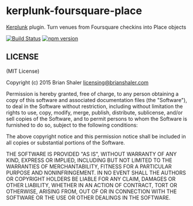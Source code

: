 # kerplunk-foursquare-place

[Kerplunk](https://github.com/brianshaler/kerplunk) plugin. Turn venues from Foursquare checkins into Place objects

[![Build Status](https://travis-ci.org/brianshaler/kerplunk-foursquare-place.svg)](https://travis-ci.org/brianshaler/kerplunk-foursquare-place)
[![npm version](https://img.shields.io/npm/v/kerplunk-foursquare-place.svg)](https://www.npmjs.com/package/kerplunk-foursquare-place)

## LICENSE

(MIT License)

Copyright (c) 2015 Brian Shaler <licensing@brianshaler.com>

Permission is hereby granted, free of charge, to any person obtaining
a copy of this software and associated documentation files (the
"Software"), to deal in the Software without restriction, including
without limitation the rights to use, copy, modify, merge, publish,
distribute, sublicense, and/or sell copies of the Software, and to
permit persons to whom the Software is furnished to do so, subject to
the following conditions:

The above copyright notice and this permission notice shall be
included in all copies or substantial portions of the Software.

THE SOFTWARE IS PROVIDED "AS IS", WITHOUT WARRANTY OF ANY KIND,
EXPRESS OR IMPLIED, INCLUDING BUT NOT LIMITED TO THE WARRANTIES OF
MERCHANTABILITY, FITNESS FOR A PARTICULAR PURPOSE AND
NONINFRINGEMENT. IN NO EVENT SHALL THE AUTHORS OR COPYRIGHT HOLDERS BE
LIABLE FOR ANY CLAIM, DAMAGES OR OTHER LIABILITY, WHETHER IN AN ACTION
OF CONTRACT, TORT OR OTHERWISE, ARISING FROM, OUT OF OR IN CONNECTION
WITH THE SOFTWARE OR THE USE OR OTHER DEALINGS IN THE SOFTWARE.